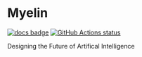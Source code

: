 # Myelin

[![docs badge](https://img.shields.io/badge/docs-master-blue.svg)](https://docs.myelin.ch/myelin)
[![GitHub Actions status](https://github.com/myelin-ai/myelin/workflows/Main/badge.svg)](https://github.com/myelin-ai/myelin/actions)


Designing the Future of Artifical Intelligence
